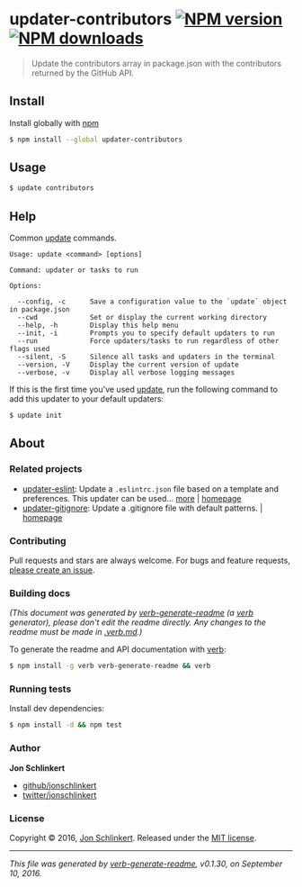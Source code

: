 # updater-contributors [![NPM version](https://img.shields.io/npm/v/updater-contributors.svg?style=flat)](https://www.npmjs.com/package/updater-contributors) [![NPM downloads](https://img.shields.io/npm/dm/updater-contributors.svg?style=flat)](https://npmjs.org/package/updater-contributors)

> Update the contributors array in package.json with the contributors returned by the GitHub API.

## Install

Install globally with [npm](https://www.npmjs.com/)

```sh
$ npm install --global updater-contributors
```

## Usage

```sh
$ update contributors
```

## Help

Common [update](https://github.com/update/update) commands.

```console
Usage: update <command> [options]

Command: updater or tasks to run

Options:

  --config, -c      Save a configuration value to the `update` object in package.json
  --cwd             Set or display the current working directory
  --help, -h        Display this help menu
  --init, -i        Prompts you to specify default updaters to run
  --run             Force updaters/tasks to run regardless of other flags used
  --silent, -S      Silence all tasks and updaters in the terminal
  --version, -V     Display the current version of update
  --verbose, -v     Display all verbose logging messages
```

If this is the first time you've used [update](https://github.com/update/update), run the following command to add this updater to your default updaters:

```sh
$ update init
```

## About

### Related projects

* [updater-eslint](https://www.npmjs.com/package/updater-eslint): Update a `.eslintrc.json` file based on a template and preferences. This updater can be used… [more](https://github.com/update/updater-eslint) | [homepage](https://github.com/update/updater-eslint "Update a `.eslintrc.json` file based on a template and preferences. This updater can be used from the command line when installed globally, or as a plugin in other updaters.")
* [updater-gitignore](https://www.npmjs.com/package/updater-gitignore): Update a .gitignore file with default patterns. | [homepage](https://github.com/update/updater-gitignore "Update a .gitignore file with default patterns.")

### Contributing

Pull requests and stars are always welcome. For bugs and feature requests, [please create an issue](../../issues/new).

### Building docs

_(This document was generated by [verb-generate-readme](https://github.com/verbose/verb-generate-readme) (a [verb](https://github.com/verbose/verb) generator), please don't edit the readme directly. Any changes to the readme must be made in [.verb.md](.verb.md).)_

To generate the readme and API documentation with [verb](https://github.com/verbose/verb):

```sh
$ npm install -g verb verb-generate-readme && verb
```

### Running tests

Install dev dependencies:

```sh
$ npm install -d && npm test
```

### Author

**Jon Schlinkert**

* [github/jonschlinkert](https://github.com/jonschlinkert)
* [twitter/jonschlinkert](http://twitter.com/jonschlinkert)

### License

Copyright © 2016, [Jon Schlinkert](https://github.com/jonschlinkert).
Released under the [MIT license](https://github.com/update/updater-contributors/blob/master/LICENSE).

***

_This file was generated by [verb-generate-readme](https://github.com/verbose/verb-generate-readme), v0.1.30, on September 10, 2016._